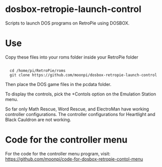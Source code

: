 # dosbox-retropie-launch-control
Scripts to launch DOS programs on RetroPie using DOSBOX.

# Use
Copy these files into your roms folder inside your RetroPie folder

<code>
  cd /home/pi/RetroPie/roms  </code>
  <code>
  git clone https://github.com/moonpi/dosbox-retropie-launch-control
</code>

Then place the DOS game files in the pcdata folder.

To display the controls, pick the +Contols option on the Emulation Station menu.


So far only Math Rescue, Word Rescue, and ElectroMan have working controller configurations. 
The controller configurations for Heartlight and Black Cauldron are not working.

# Code for the controller menu
For the code for the controller menu program, visit: https://github.com/moonpi/code-for-dosbox-retropie-contol-menu
